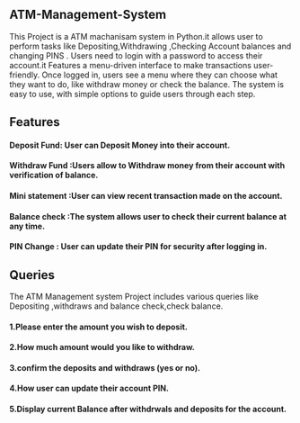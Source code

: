 ## ATM-Management-System
 This Project is a ATM machanisam system in Python.it allows user to perform tasks like Depositing,Withdrawing ,Checking Account balances and changing PINS . Users need to login with a password to access their account.it Features a menu-driven interface to make transactions user-friendly.
 Once logged in, users see a menu where they can choose what they want to do, like withdraw money or check the balance. The system is easy to use, with simple options to guide users through each step.
 ## Features 
 #### Deposit Fund: User can Deposit Money into their account.
 #### Withdraw Fund :Users allow to Withdraw money from their account with verification of balance.
 #### Mini statement :User can view recent transaction made on the account.
 #### Balance check :The system allows user to check their current balance at any time.
 #### PIN  Change : User can update their PIN for security after logging in.
 ## Queries
 The ATM Management system Project includes various queries like Depositing ,withdraws and balance check,check balance.
 #### 1.Please enter the amount you wish to deposit.
 #### 2.How much amount would you like to withdraw.
 #### 3.confirm the deposits and withdraws (yes or no).
 #### 4.How user can update their account PIN.
 #### 5.Display current Balance after withdrwals and deposits for the account.
 
 
